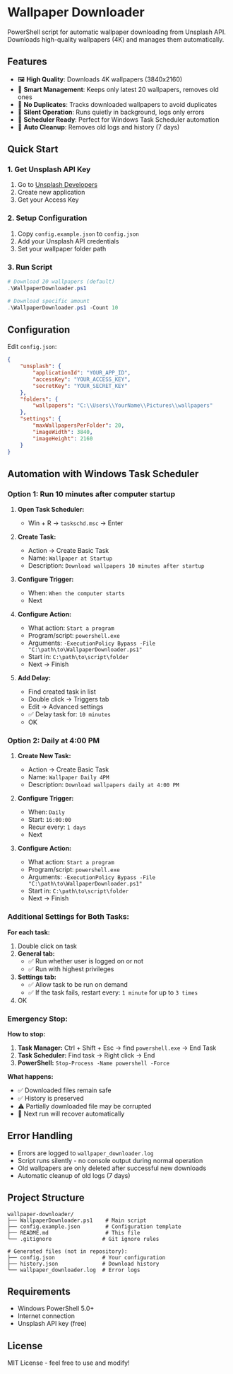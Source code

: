 # Wallpaper Downloader

PowerShell script for automatic wallpaper downloading from Unsplash API. Downloads high-quality wallpapers (4K) and manages them automatically.

## Features

- 🖼️ **High Quality**: Downloads 4K wallpapers (3840x2160)
- 🔄 **Smart Management**: Keeps only latest 20 wallpapers, removes old ones
- 🚫 **No Duplicates**: Tracks downloaded wallpapers to avoid duplicates
- 🤫 **Silent Operation**: Runs quietly in background, logs only errors
- 📅 **Scheduler Ready**: Perfect for Windows Task Scheduler automation
- 🧹 **Auto Cleanup**: Removes old logs and history (7 days)

## Quick Start

### 1. Get Unsplash API Key
1. Go to [Unsplash Developers](https://unsplash.com/developers)
2. Create new application
3. Get your Access Key

### 2. Setup Configuration
1. Copy `config.example.json` to `config.json`
2. Add your Unsplash API credentials
3. Set your wallpaper folder path

### 3. Run Script
```powershell
# Download 20 wallpapers (default)
.\WallpaperDownloader.ps1

# Download specific amount
.\WallpaperDownloader.ps1 -Count 10
```

## Configuration

Edit `config.json`:
```json
{
    "unsplash": {
        "applicationId": "YOUR_APP_ID",
        "accessKey": "YOUR_ACCESS_KEY",
        "secretKey": "YOUR_SECRET_KEY"
    },
    "folders": {
        "wallpapers": "C:\\Users\\YourName\\Pictures\\wallpapers"
    },
    "settings": {
        "maxWallpapersPerFolder": 20,
        "imageWidth": 3840,
        "imageHeight": 2160
    }
}
```

## Automation with Windows Task Scheduler

### Option 1: Run 10 minutes after computer startup

1. **Open Task Scheduler:**
   - Win + R → `taskschd.msc` → Enter

2. **Create Task:**
   - Action → Create Basic Task
   - Name: `Wallpaper at Startup`
   - Description: `Download wallpapers 10 minutes after startup`

3. **Configure Trigger:**
   - When: `When the computer starts`
   - Next

4. **Configure Action:**
   - What action: `Start a program`
   - Program/script: `powershell.exe`
   - Arguments: `-ExecutionPolicy Bypass -File "C:\path\to\WallpaperDownloader.ps1"`
   - Start in: `C:\path\to\script\folder`
   - Next → Finish

5. **Add Delay:**
   - Find created task in list
   - Double click → Triggers tab
   - Edit → Advanced settings
   - ✅ Delay task for: `10 minutes`
   - OK

### Option 2: Daily at 4:00 PM

1. **Create New Task:**
   - Action → Create Basic Task
   - Name: `Wallpaper Daily 4PM`
   - Description: `Download wallpapers daily at 4:00 PM`

2. **Configure Trigger:**
   - When: `Daily`
   - Start: `16:00:00`
   - Recur every: `1 days`
   - Next

3. **Configure Action:**
   - What action: `Start a program`
   - Program/script: `powershell.exe`
   - Arguments: `-ExecutionPolicy Bypass -File "C:\path\to\WallpaperDownloader.ps1"`
   - Start in: `C:\path\to\script\folder`
   - Next → Finish

### Additional Settings for Both Tasks:

**For each task:**
1. Double click on task
2. **General tab:**
   - ✅ Run whether user is logged on or not
   - ✅ Run with highest privileges
3. **Settings tab:**
   - ✅ Allow task to be run on demand
   - ✅ If the task fails, restart every: `1 minute` for up to `3 times`
4. OK

### Emergency Stop:

**How to stop:**
1. **Task Manager:** Ctrl + Shift + Esc → find `powershell.exe` → End Task
2. **Task Scheduler:** Find task → Right click → End
3. **PowerShell:** `Stop-Process -Name powershell -Force`

**What happens:**
- ✅ Downloaded files remain safe
- ✅ History is preserved
- ⚠️ Partially downloaded file may be corrupted
- 🔄 Next run will recover automatically

## Error Handling

- Errors are logged to `wallpaper_downloader.log`
- Script runs silently - no console output during normal operation
- Old wallpapers are only deleted after successful new downloads
- Automatic cleanup of old logs (7 days)

## Project Structure

```
wallpaper-downloader/
├── WallpaperDownloader.ps1    # Main script
├── config.example.json        # Configuration template
├── README.md                  # This file
└── .gitignore                # Git ignore rules

# Generated files (not in repository):
├── config.json               # Your configuration
├── history.json              # Download history
└── wallpaper_downloader.log  # Error logs
```

## Requirements

- Windows PowerShell 5.0+
- Internet connection
- Unsplash API key (free)

## License

MIT License - feel free to use and modify!